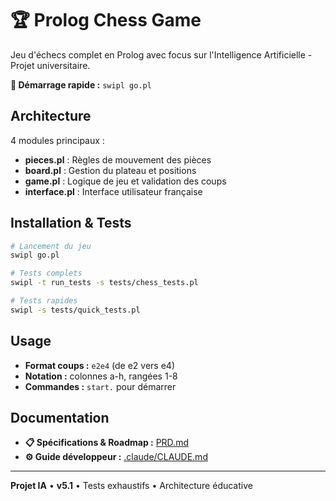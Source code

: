 # 🏆 Prolog Chess Game

Jeu d'échecs complet en Prolog avec focus sur l'Intelligence Artificielle - Projet universitaire.

**🚀 Démarrage rapide :** `swipl go.pl`

## Architecture

4 modules principaux :
- **pieces.pl** : Règles de mouvement des pièces
- **board.pl** : Gestion du plateau et positions  
- **game.pl** : Logique de jeu et validation des coups
- **interface.pl** : Interface utilisateur française

## Installation & Tests

```bash
# Lancement du jeu
swipl go.pl

# Tests complets
swipl -t run_tests -s tests/chess_tests.pl

# Tests rapides  
swipl -s tests/quick_tests.pl
```

## Usage

- **Format coups :** `e2e4` (de e2 vers e4)
- **Notation :** colonnes a-h, rangées 1-8
- **Commandes :** `start.` pour démarrer

## Documentation

- **📋 Spécifications & Roadmap :** [PRD.md](PRD.md)
- **⚙️ Guide développeur :** [.claude/CLAUDE.md](.claude/CLAUDE.md)

---
**Projet IA** • **v5.1** • Tests exhaustifs • Architecture éducative